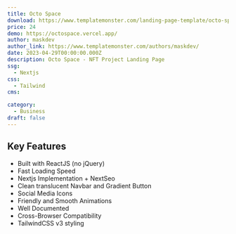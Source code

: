 ```yaml
---
title: Octo Space
download: https://www.templatemonster.com/landing-page-template/octo-space-react-nft-project-landing-page-nextjs-tailwindcss-235681.html
price: 24
demo: https://octospace.vercel.app/
author: maskdev
author_link: https://www.templatemonster.com/authors/maskdev/
date: 2023-04-29T00:00:00.000Z
description: Octo Space - NFT Project Landing Page
ssg:
  - Nextjs
css:
  - Tailwind
cms:

category:
  - Business
draft: false
---
```


## Key Features

- Built with ReactJS (no jQuery)
- Fast Loading Speed
- Nextjs Implementation + NextSeo
- Clean translucent Navbar and Gradient Button
- Social Media Icons
- Friendly and Smooth Animations
- Well Documented
- Cross-Browser Compatibility
- TailwindCSS v3 styling
